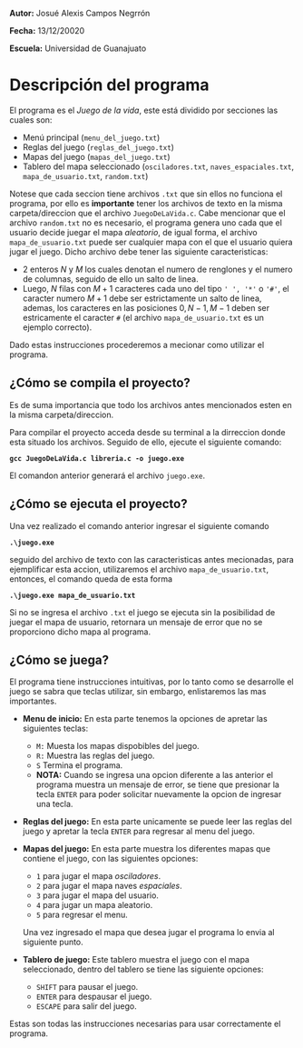 **Autor:** Josué Alexis Campos Negrrón

**Fecha:** 13/12/20020

**Escuela:** Universidad de Guanajuato

# Descripción del programa

El programa es el *Juego de la vida*, este está dividido por secciones las cuales son:

- Menú principal (`menu_del_juego.txt`)
- Reglas del juego (`reglas_del_juego.txt`)
- Mapas del juego (`mapas_del_juego.txt`)
- Tablero del mapa seleccionado (`osciladores.txt`, `naves_espaciales.txt`, `mapa_de_usuario.txt`, `random.txt`)

Notese que cada seccion tiene archivos `.txt` que sin ellos no funciona el programa, por ello es **importante** tener los archivos de texto en la misma carpeta/direccion que el archivo `JuegoDeLaVida.c`. Cabe mencionar que el archivo `random.txt` no es necesario, el programa genera uno cada que el usuario decide juegar el mapa *aleatorio*, de igual forma, el archivo `mapa_de_usuario.txt` puede ser cualquier mapa con el que el usuario quiera jugar el juego. Dicho archivo debe tener las siguiente caracteristicas:

- 2 enteros $N$ y $M$ los cuales denotan el numero de renglones y el numero de columnas, seguido de ello un salto de linea.
- Luego, $N$ filas con $M + 1$ caracteres cada uno del tipo `' ', '*'` o `'#'`, el caracter numero $M + 1$ debe ser estrictamente un salto de linea, ademas, los caracteres en las posiciones $0, N-1, M-1$ deben ser estricamente el caracter `#` (el archivo `mapa_de_usuario.txt` es un ejemplo correcto).

Dado estas instrucciones procederemos a mecionar como utilizar el programa.


## ¿Cómo se compila el proyecto?

Es de suma importancia que todo los archivos antes mencionados esten en la misma carpeta/direccion.

Para compilar el proyecto acceda desde su terminal a la dirreccion donde esta situado los archivos. Seguido de ello, ejecute el siguiente comando:

**`gcc JuegoDeLaVida.c libreria.c -o juego.exe`**

El comandon anterior generará el archivo `juego.exe`.

## ¿Cómo se ejecuta el proyecto?

Una vez realizado el comando anterior ingresar el siguiente comando

**`.\juego.exe`**

seguido del archivo de texto con las caracteristicas antes mecionadas, para ejemplificar esta accion, utilizaremos el archivo `mapa_de_usuario.txt`, entonces, el comando queda de esta forma

**`.\juego.exe mapa_de_usuario.txt`**

Si no se ingresa el archivo `.txt` el juego se ejecuta sin la posibilidad de juegar el mapa de usuario, retornara un mensaje de error que no se proporciono dicho mapa al programa.

## ¿Cómo se juega?

El programa tiene instrucciones intuitivas, por lo tanto como se desarrolle el juego se sabra que teclas utilizar, sin embargo, enlistaremos las mas importantes.

- **Menu de inicio:** En esta parte tenemos la opciones de apretar las siguientes teclas:
  - `M:` Muesta los mapas dispobibles del juego.
  - `R:` Muestra las reglas del juego.
  - `S` Termina el programa.
  - **NOTA:** Cuando se ingresa una opcion diferente a las anterior el programa muestra un mensaje de error, se tiene que presionar la tecla `ENTER` para poder solicitar nuevamente la opcion de ingresar una tecla.
- **Reglas del juego:** En esta parte unicamente se puede leer las reglas del juego y apretar la tecla `ENTER` para regresar al menu del juego.
- **Mapas del juego:** En esta parte muestra los diferentes mapas que contiene el juego, con las siguientes opciones:
  - `1` para jugar el mapa *osciladores*.
  - `2` para jugar el mapa naves *espaciales*.
  - `3` para jugar el mapa del usuario.
  - `4` para jugar un mapa aleatorio.
  - `5` para regresar el menu.
  
  Una vez ingresado el mapa que desea jugar el programa lo envia al siguiente punto.

- **Tablero de juego:** Este tablero muestra el juego con el mapa seleccionado, dentro del tablero se tiene las siguiente opciones:
  - `SHIFT` para pausar el juego.
  - `ENTER` para despausar el juego.
  - `ESCAPE` para salir del juego.

Estas son todas las instrucciones necesarias para usar correctamente el programa.